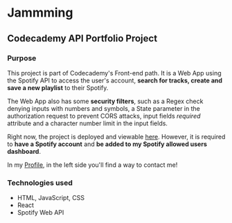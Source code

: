 # Jammming
## Codecademy API Portfolio Project

### Purpose

This project is part of Codecademy's Front-end path. It is a Web App using the Spotify API to access the user's account, **search for tracks, create and save a new playlist** to their Spotify. 

The Web App also has some **security filters**, such as a Regex check denying inputs with numbers and symbols, a State parameter in the authorization request to prevent CORS attacks, input fields _required_ attribute and a character number limit in the input fields. 

Right now, the project is deployed and viewable [here](https://bit.ly/jammming
). However, it is required to **have a Spotify account** and **be added to my Spotify allowed users dashboard**.

In my [Profile](https://github.com/JossySola), in the left side you'll find a way to contact me!

### Technologies used

+ HTML, JavaScript, CSS
+ React
+ Spotify Web API
